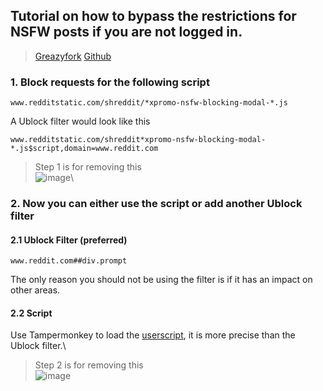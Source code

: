## Tutorial on how to bypass the restrictions for NSFW posts if you are not logged in.
> [Greazyfork](https://greasyfork.org/en/scripts/491441-reddit-age-bypass/code) [Github](https://github.com/bababoi-2/Reddit-Age-Bypass)

### 1. Block requests for the following script
```
www.redditstatic.com/shreddit/*xpromo-nsfw-blocking-modal-*.js
```
A Ublock filter would look like this
```
www.redditstatic.com/shreddit*xpromo-nsfw-blocking-modal-*.js$script,domain=www.reddit.com
```
> Step 1 is for removing this\
![image](https://github.com/bababoi-2/Reddit-Age-Bypass/assets/165707934/4abe1401-bbcc-4d5d-b9fc-4ae6f753be90)\
### 2. Now you can either use the script or add another Ublock filter

#### 2.1 Ublock Filter (preferred)
```
www.reddit.com##div.prompt
```
The only reason you should not be using the filter is if it has an impact on other areas.
#### 2.2 Script
Use Tampermonkey to load the [userscript](https://github.com/bababoi-2/Reddit-Age-Bypass/blob/main/reddit_age_bypass_userscript.js), it is more precise than the Ublock filter.\


> Step 2 is for removing this\
![image](https://github.com/bababoi-2/Reddit-Age-Bypass/assets/165707934/265ae2fe-455a-4840-b012-23398e6431b2)
